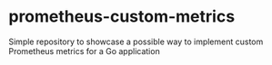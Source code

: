 # prometheus-custom-metrics

Simple repository to showcase a possible way to implement custom Prometheus metrics for a Go application

